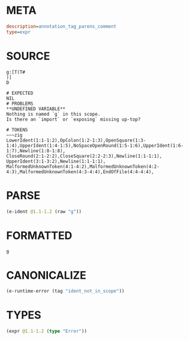 # META
~~~ini
description=annotation_tag_parens_comment
type=expr
~~~
# SOURCE
~~~roc
g:[T(T#
)]
D
~~~
~~~
# EXPECTED
NIL
# PROBLEMS
**UNDEFINED VARIABLE**
Nothing is named `g` in this scope.
Is there an `import` or `exposing` missing up-top?

# TOKENS
~~~zig
LowerIdent(1:1-1:2),OpColon(1:2-1:3),OpenSquare(1:3-1:4),UpperIdent(1:4-1:5),NoSpaceOpenRound(1:5-1:6),UpperIdent(1:6-1:7),Newline(1:8-1:8),
CloseRound(2:1-2:2),CloseSquare(2:2-2:3),Newline(1:1-1:1),
UpperIdent(3:1-3:2),Newline(1:1-1:1),
MalformedUnknownToken(4:1-4:2),MalformedUnknownToken(4:2-4:3),MalformedUnknownToken(4:3-4:4),EndOfFile(4:4-4:4),
~~~
# PARSE
~~~clojure
(e-ident @1.1-1.2 (raw "g"))
~~~
# FORMATTED
~~~roc
g
~~~
# CANONICALIZE
~~~clojure
(e-runtime-error (tag "ident_not_in_scope"))
~~~
# TYPES
~~~clojure
(expr @1.1-1.2 (type "Error"))
~~~
